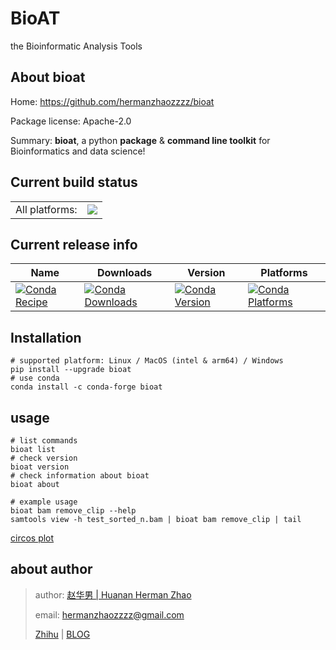 # BioAT
the Bioinformatic Analysis Tools

## About bioat

Home: https://github.com/hermanzhaozzzz/bioat

Package license: Apache-2.0

Summary: **bioat**, a python **package** & **command line toolkit** for Bioinformatics and data science!

## Current build status

<table><tr><td>All platforms:</td>
    <td>
      <a href="https://dev.azure.com/conda-forge/feedstock-builds/_build/latest?definitionId=23719&branchName=main">
        <img src="https://dev.azure.com/conda-forge/feedstock-builds/_apis/build/status/bioat-feedstock?branchName=main">
      </a>
    </td>
  </tr>
</table>

## Current release info

| Name | Downloads | Version | Platforms |
| --- | --- | --- | --- |
| [![Conda Recipe](https://img.shields.io/badge/recipe-bioat-green.svg)](https://anaconda.org/conda-forge/bioat) | [![Conda Downloads](https://img.shields.io/conda/dn/conda-forge/bioat.svg)](https://anaconda.org/conda-forge/bioat) | [![Conda Version](https://img.shields.io/conda/vn/conda-forge/bioat.svg)](https://anaconda.org/conda-forge/bioat) | [![Conda Platforms](https://img.shields.io/conda/pn/conda-forge/bioat.svg)](https://anaconda.org/conda-forge/bioat) |


## Installation
```shell
# supported platform: Linux / MacOS (intel & arm64) / Windows
pip install --upgrade bioat
# use conda
conda install -c conda-forge bioat
```


## usage
```shell
# list commands
bioat list
# check version
bioat version
# check information about bioat
bioat about

# example usage
bioat bam remove_clip --help
samtools view -h test_sorted_n.bam | bioat bam remove_clip | tail
```
[circos plot](docs/demo_circos-plot.ipynb)

## about author

> author: [赵华男 | Huanan Herman Zhao](https://scholar.google.com/citations?user=ojSVoWQAAAAJ&hl=en)
>
> email: hermanzhaozzzz@gmail.com
>
> [Zhihu](https://www.zhihu.com/people/hymanzhaozzzz) | [BLOG](http://zhaohuanan.cc)

